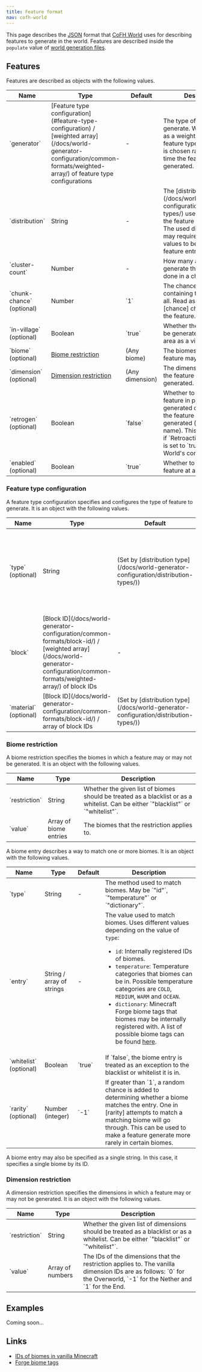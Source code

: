 ```yaml
---
title: Feature format
nav: cofh-world
---
```


This page describes the [JSON](http://www.json.org/) format that [CoFH
World](/docs/cofh-world/) uses for describing features to generate in the world.
Features are described inside the `populate` value of [world generation
files](/docs/world-generator-configuration/files/).


Features
--------

Features are described as objects with the following values.

<div class="uk-overflow-container">
    <table class="uk-table uk-table-striped uk-text-small">
        <thead>
            <tr>
                <th>Name</th>
                <th>Type</th>
                <th>Default</th>
                <th>Description</th>
            </tr>
        </thead>
        <tbody>
            <tr>
                <td markdown="span">`generator`</td>
                <td markdown="span">
                    [Feature type configuration](#feature-type-configuration) /
                    [weighted array](/docs/world-generator-configuration/common-formats/weighted-array/)
                    of feature type configurations
                </td>
                <td>-</td>
                <td>
                    The type of feature to generate. When specified as a
                    weighted array, a feature type configuration is chosen
                    randomly each time the feature is generated.
                </td>
            </tr>
            <tr>
                <td markdown="span">`distribution`</td>
                <td>String</td>
                <td>-</td>
                <td markdown="span">
                    The
                    [distribution type](/docs/world-generator-configuration/distribution-types/)
                    used to distribute the feature in the world. The used
                    distribution type may require additional values to be added
                    to the feature entry.
                </td>
            </tr>
            <tr>
                <td markdown="span">`cluster-count`</td>
                <td>Number</td>
                <td>-</td>
                <td>
                    How many attempts to generate the feature are done in a
                    chunk.
                </td>
            </tr>
            <tr>
                <td markdown="span">`chunk-chance` (optional)</td>
                <td>Number</td>
                <td markdown="span">`1`</td>
                <td>
                    The chance of a chunk containing the feature at all. Read
                    as follows: one in [chance] chunks contain the feature.
                </td>
            </tr>
            <tr>
                <td markdown="span">`in-village` (optional)</td>
                <td>Boolean</td>
                <td markdown="span">`true`</td>
                <td>
                    Whether the feature may be generated in the same area as a
                    village.
                </td>
            </tr>
            <tr>
                <td markdown="span">`biome` (optional)</td>
                <td><a href="#biome-restriction">Biome restriction</a></td>
                <td>(Any biome)</td>
                <td>The biomes in which the feature may be generated.</td>
            </tr>
            <tr>
                <td markdown="span">`dimension` (optional)</td>
                <td><a href="#dimension-restriction">Dimension restriction</a></td>
                <td>(Any dimension)</td>
                <td>The dimensions in which the feature may be generated.</td>
            </tr>
            <tr>
                <td markdown="span">`retrogen` (optional)</td>
                <td>Boolean</td>
                <td markdown="span">`false`</td>
                <td markdown="span">
                    Whether to generate the feature in previously generated
                    chunks where the feature wasn't already generated (with the
                    same name). This will only work if `RetroactiveGeneration`
                    is set to `true` in CoFH World's configuration file.
                </td>
            </tr>
            <tr>
                <td markdown="span">`enabled` (optional)</td>
                <td>Boolean</td>
                <td markdown="span">`true`</td>
                <td>Whether to generate the feature at all.</td>
            </tr>
        </tbody>
    </table>
</div>

### Feature type configuration
A feature type configuration specifies and configures the type of feature to
generate. It is an object with the following values.

<div class="uk-overflow-container">
    <table class="uk-table uk-table-striped uk-text-small">
        <thead>
            <tr>
                <th>Name</th>
                <th>Type</th>
                <th>Default</th>
                <th>Description</th>
            </tr>
        </thead>
        <tbody>
            <tr>
                <td markdown="span">`type` (optional)</td>
                <td>String</td>
                <td markdown="span">
                    (Set by
                    [distribution type](/docs/world-generator-configuration/distribution-types/))
                </td>
                <td markdown="span">
                    The [feature type](/docs/world-generator-configuration/feature-types/)
                    used to generate the feature. The used feature type may
                    require additional values to be added to the feature type
                    configuration.
                </td>
            </tr>
            <tr>
                <td markdown="span">`block`</td>
                <td markdown="span">
                    [Block ID](/docs/world-generator-configuration/common-formats/block-id/)
                    /
                    [weighted array](/docs/world-generator-configuration/common-formats/weighted-array/)
                    of block IDs
                </td>
                <td>-</td>
                <td>
                    The type(s) of block that the feature primarily consists of.
                    When specified as a weighted array, a block type is chosen
                    randomly for each generated block.
                </td>
            </tr>
            <tr>
                <td markdown="span">`material` (optional)</td>
                <td markdown="span">
                    [Block ID](/docs/world-generator-configuration/common-formats/block-id/)
                    / array of block IDs
                </td>
                <td markdown="span">
                    (Set by
                    [distribution type](/docs/world-generator-configuration/distribution-types/))
                </td>
                <td>
                    The type(s) of block that may be replaced to generate the
                    feature, such as stone for ore blocks.
                </td>
            </tr>
        </tbody>
    </table>
</div>

### Biome restriction
A biome restriction specifies the biomes in which a feature may or may not be
generated. It is an object with the following values.

<div class="uk-overflow-container">
    <table class="uk-table uk-table-striped uk-text-small">
        <thead>
            <tr>
                <th>Name</th>
                <th>Type</th>
                <th>Description</th>
            </tr>
        </thead>
        <tbody>
            <tr>
                <td markdown="span">`restriction`</td>
                <td>String</td>
                <td markdown="span">
                    Whether the given list of biomes should be treated as a
                    blacklist or as a whitelist. Can be either `"blacklist"` or
                    `"whitelist"`.
                </td>
            </tr>
            <tr>
                <td markdown="span">`value`</td>
                <td>Array of biome entries</td>
                <td>The biomes that the restriction applies to.</td>
            </tr>
        </tbody>
    </table>
</div>

A biome entry describes a way to match one or more biomes. It is an object with
the following values.

<div class="uk-overflow-container">
    <table class="uk-table uk-table-striped uk-text-small">
        <thead>
            <tr>
                <th>Name</th>
                <th>Type</th>
                <th>Default</th>
                <th>Description</th>
            </tr>
        </thead>
        <tbody>
            <tr>
                <td markdown="span">`type`</td>
                <td>String</td>
                <td>-</td>
                <td markdown="span">
                    The method used to match biomes. May be `"id"`,
                    `"temperature"` or `"dictionary"`.
                </td>
            </tr>
            <tr>
                <td markdown="span">`entry`</td>
                <td>String / array of strings</td>
                <td>-</td>
                <td>
                    The value used to match biomes. Uses different values
                    depending on the value of <code>type</code>:
                    <ul>
                        <li>
                            <code>id</code>: Internally registered IDs of
                            biomes.
                        </li>
                        <li>
                            <code>temperature</code>: Temperature categories
                            that biomes can be in. Possible temperature
                            categories are <code>COLD</code>,
                            <code>MEDIUM</code>, <code>WARM</code> and
                            <code>OCEAN</code>.
                        </li>
                        <li>
                            <code>dictionary</code>: Minecraft Forge biome tags
                            that biomes may be internally registered with. A
                            list of possible biome tags can be found
                            <a href="https://pastebin.com/0NH383ps">here</a>.
                        </li>
                    </ul>
                </td>
            </tr>
            <tr>
                <td markdown="span">`whitelist` (optional)</td>
                <td>Boolean</td>
                <td markdown="span">`true`</td>
                <td markdown="span">
                    If `false`, the biome entry is treated as an exception to
                    the blacklist or whitelist it is in.
                </td>
            </tr>
            <tr>
                <td markdown="span">`rarity` (optional)</td>
                <td>Number (integer)</td>
                <td markdown="span">`-1`</td>
                <td markdown="span">
                    If greater than `1`, a random chance is added to determining
                    whether a biome matches the entry. One in [rarity] attempts
                    to match a matching biome will go through. This can be used
                    to make a feature generate more rarely in certain biomes.
                </td>
            </tr>
        </tbody>
    </table>
</div>

A biome entry may also be specified as a single string. In this case, it
specifies a single biome by its ID.

### Dimension restriction
A dimension restriction specifies the dimensions in which a feature may or may
not be generated. It is an object with the following values.

<div class="uk-overflow-container">
    <table class="uk-table uk-table-striped uk-text-small">
        <thead>
            <tr>
                <th>Name</th>
                <th>Type</th>
                <th>Description</th>
            </tr>
        </thead>
        <tbody>
            <tr>
                <td markdown="span">`restriction`</td>
                <td>String</td>
                <td markdown="span">
                    Whether the given list of dimensions should be treated as a
                    blacklist or as a whitelist. Can be either `"blacklist"` or
                    `"whitelist"`.
                </td>
            </tr>
            <tr>
                <td markdown="span">`value`</td>
                <td>Array of numbers</td>
                <td markdown="span">
                    The IDs of the dimensions that the restriction applies to.
                    The vanilla dimension IDs are as follows: `0` for the
                    Overworld, `-1` for the Nether and `1` for the End.
                </td>
            </tr>
        </tbody>
    </table>
</div>


Examples
--------

Coming soon...


Links
-----

* [IDs of biomes in vanilla Minecraft](http://minecraft.gamepedia.com/Data_values#Biome_IDs)
* [Forge biome tags](https://pastebin.com/0NH383ps)
